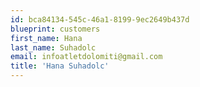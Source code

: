 ```yaml
---
id: bca84134-545c-46a1-8199-9ec2649b437d
blueprint: customers
first_name: Hana
last_name: Suhadolc
email: infoatletdolomiti@gmail.com
title: 'Hana Suhadolc'
---
```

